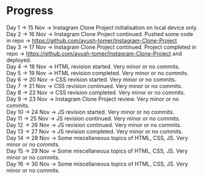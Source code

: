 # Progress
Day 1 -> 15 Nov -> Instagram Clone Project initialisation on local device only.<br>
Day 2 -> 16 Nov -> Instagram Clone Project continued. Pushed some code in repo -> https://github.com/ayush-tomer/Instagram-Clone-Project<br>
Day 3 -> 17 Nov -> Instagram Clone Project continued. Project completed in repo -> https://github.com/ayush-tomer/Instagram-Clone-Project and deployed.<br>
Day 4 -> 18 Nov -> HTML revision started. Very minor or no commits.<br>
Day 5 -> 19 Nov -> HTML revision completed. Very minor or no commits.<br>
Day 6 -> 20 Nov -> CSS revision started. Very minor or no commits.<br>
Day 7 -> 21 Nov -> CSS revision continued. Very minor or no commits.<br>
Day 8 -> 22 Nov -> CSS revision completed. Very minor or no commits.<br>
Day 9 -> 23 Nov -> Instagram Clone Project review. Very minor or no commits.<br>
Day 10 -> 24 Nov -> JS revision started. Very minor or no commits.<br>
Day 11 -> 25 Nov -> JS revision continued. Very minor or no commits.<br>
Day 12 -> 26 Nov -> JS revision continued. Very minor or no commits.<br>
Day 13 -> 27 Nov -> JS revision completed. Very minor or no commits.<br>
Day 14 -> 28 Nov -> Some miscellaneous topics of HTML, CSS, JS. Very minor or no commits.<br>
Day 15 -> 29 Nov -> Some miscellaneous topics of HTML, CSS, JS. Very minor or no commits.<br>
Day 16 -> 30 Nov -> Some miscellaneous topics of HTML, CSS, JS. Very minor or no commits.
